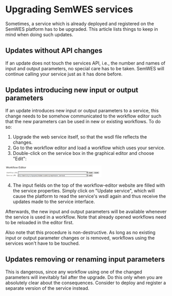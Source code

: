 # Upgrading SemWES services
Sometimes, a service which is already deployed and registered on the SemWES
platform has to be upgraded. This article lists things to keep in mind when 
doing such updates.

## Updates without API changes
If an update does not touch the services API, i.e., the number and names of
input and output parameters, no special care has to be taken. SemWES will
continue calling your service just as it has done before.

## Updates introducing new input or output parameters
If an update introduces new input or output parameters to a service, this change
needs to be somehow communicated to the workflow editor such that the new
parameters can be used in new or existing workflows. To do so: 
1. Upgrade the web service itself, so that the wsdl file reflects the changes.
2. Go to the workflow editor and load a workflow which uses your service.
3. Double-click on the service box in the graphical editor and choose "Edit":

  <img src="img_workflows/service_editing.png"
   alt="After double-clicking a service can be edited" width="300px"/>

4. The input fields on the top of the workflow-editor website are filled with
   the service properties. Simply click on "Update service", which will cause
   the platform to read the service's wsdl again and thus receive the updates
   made to the service interface.

Afterwards, the new input and output parameters will be available whenever the
service is used in a workflow. Note that already opened workflows need to be
reloaded in the editor first.

Also note that this procedure is non-destructive. As long as no existing input
or output parameter changes or is removed, workflows using the services won't
have to be touched.

## Updates removing or renaming input parameters
This is dangerous, since any workflow using one of the changed parameters will
inevitably fail after the upgrade. Do this only when you are absolutely clear
about the consequences. Consider to deploy and register a separate version of
the service instead.
